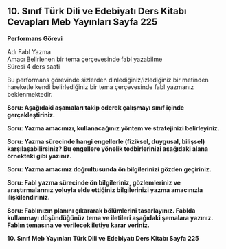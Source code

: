 ## 10. Sınıf Türk Dili ve Edebiyatı Ders Kitabı Cevapları Meb Yayınları Sayfa 225

**Performans Görevi**

Adı Fabl Yazma  
 Amacı Belirlenen bir tema çerçevesinde fabl yazabilme  
 Süresi 4 ders saati

Bu performans görevinde sizlerden dinlediğiniz/izlediğiniz bir metinden hareketle kendi belirlediğiniz bir tema çerçevesinde fabl yazmanız beklenmektedir.

**Soru: Aşağıdaki aşamaları takip ederek çalışmayı sınıf içinde gerçekleştiriniz.**

**Soru: Yazma amacınızı, kullanacağınız yöntem ve stratejinizi belirleyiniz.**

**Soru: Yazma sürecinde hangi engellerle (fiziksel, duygusal, bilişsel) karşılaşabilirsiniz? Bu engellere yönelik tedbirlerinizi aşağıdaki alana örnekteki gibi yazınız.**

**Soru: Yazma amacınız doğrultusunda ön bilgilerinizi gözden geçiriniz.**

**Soru: Fabl yazma sürecinde ön bilgileriniz, gözlemleriniz ve araştırmalarınız yoluyla elde ettiğiniz bilgilerinizi yazma amacınızla ilişkilendiriniz.**

**Soru: Fablınızın planını çıkararak bölümlerini tasarlayınız. Fablda kullanmayı düşündüğünüz tema ve iletileri aşağıdaki şemalara yazınız. Fablın temasına ve verilecek iletiye karar veriniz.**

**10. Sınıf Meb Yayınları Türk Dili ve Edebiyatı Ders Kitabı Sayfa 225**